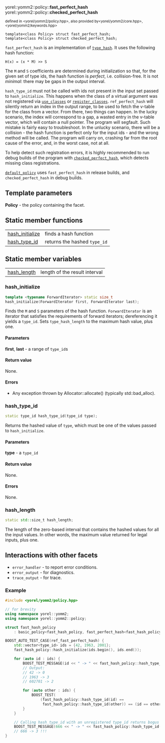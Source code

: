yorel::yomm2::policy::**fast_perfect_hash**<br/>yorel::yomm2::policy::**checked_perfect_hash**


<sub>defined in <yorel/yomm2/policy.hpp>, also provided by<yorel/yomm2/core.hpp>, <yorel/yomm2/keywords.hpp></sub>
```
template<class Policy> struct fast_perfect_hash;
template<class Policy> struct checked_perfect_hash;
```

`fast_perfect_hash` is an implementation of [`type_hash`](/yomm2/reference/policy-type_hash.html). It uses the following
hash function:

```
H(x) = (x * M) >> S
```

The `M` and `S` coefficients are determined during initialization so that, for
the given set of type ids, the hash function is _perfect_, i.e. collision-free.
It is not _minimal_: there may be gaps in the output interval.

`hash_type_id` must not be called with ids not present in the input set passed
to `hash_initialize`. This happens when the class of a virtual argument was not
registered via [`use_classes`](/yomm2/reference/use_classes.html) or [`register_classes`](/yomm2/reference/use_classes.html). `ref_perfect_hash` will
silently return an index in the output range, to be used to fetch the v-table
for the class from a vector. From there, two things can happen. In the lucky
scenario, the index will correspond to a gap, a wasted entry in the v-table
vector, which will contain a null pointer. The program will segfault. Such
mistake is fairly easy to troubleshoot. In the unlucky scenario, there will be a
collision - the hash function is perfect only for the input ids - and the wrong
method will be called. The program will carry on, crashing far from the root
cause of the error, and, in the worst case, not at all.

To help detect such registration errors, it is highly recommended to run debug
builds of the program with [`checked_perfect_hash`](/yomm2/reference/policy-fast_perfect_hash.html), which detects missing class
registrations.

[`default_policy`](/yomm2/reference/policy-basic_policy.html) uses `fast_perfect_hash` in release builds, and
`checked_perfect_hash` in debug builds.

## Template parameters

**Policy** - the policy containing the facet.

## Static member functions
|                                     |                              |
| ----------------------------------- | ---------------------------- |
| [hash_initialize](#hash_initialize) | finds a hash function        |
| [hash_type_id](#hash_type_id)       | returns the hashed `type_id` |

## Static member variables
|                             |                               |
| --------------------------- | ----------------------------- |
| [hash_length](#hash_length) | length of the result interval |

### hash_initialize

```c++
template <typename ForwardIterator> static size_t
hash_initialize(ForwardIterator first, ForwardIterator last);
```

Finds the `M` and `S` parameters of the hash function. `ForwardIterator` is an
iterator that satisfies the requirements of forward iterators; dereferencing it
yields a `type_id`. Sets `type_hash_length` to the maximum hash value, plus one.

#### Parameters

**first**, **last** - a range of `type_id`s

#### Return value

None.

#### Errors

* Any exception thrown by Allocator::allocate() (typically std::bad_alloc).

### hash_type_id

```c++
static type_id hash_type_id(type_id type);
```

Returns the hashed value of `type`, which must be one of the values passed to
`hash_initialize`.

#### Parameters

**type** - a `type_id`

#### Return value

None.

#### Errors

None.

### hash_length

```c++
static std::size_t hash_length;
```

The length of the zero-based interval that contains the hashed values for all
the input values. In other words, the maximum value returned for legal inputs,
plus one.


## Interactions with other facets

* `error_handler` - to report error conditions.
* `error_output` - for diagnostics.
* `trace_output` - for trace.

### Example


```c++
#include <yorel/yomm2/policy.hpp>

// for brevity
using namespace yorel::yomm2;
using namespace yorel::yomm2::policy;

struct fast_hash_policy
    : basic_policy<fast_hash_policy, fast_perfect_hash<fast_hash_policy>> {};

BOOST_AUTO_TEST_CASE(ref_fast_perfect_hash) {
    std::vector<type_id> ids = {42, 1963, 2001};
    fast_hash_policy::hash_initialize(ids.begin(), ids.end());

    for (auto id : ids) {
        BOOST_TEST_MESSAGE(id << " -> " << fast_hash_policy::hash_type_id(id));
        // Output:
        // 42 -> 0
        // 1963 -> 3
        // 602701 -> 2

        for (auto other : ids) {
            BOOST_TEST(
                (fast_hash_policy::hash_type_id(id) ==
                 fast_hash_policy::hash_type_id(other)) == (id == other));
        }
    }

    // Calling hash_type_id with an unregistered type_id returns bogus result:
    BOOST_TEST_MESSAGE(666 << " -> " << fast_hash_policy::hash_type_id(666));
    // 666 -> 3 !!!
}
```
